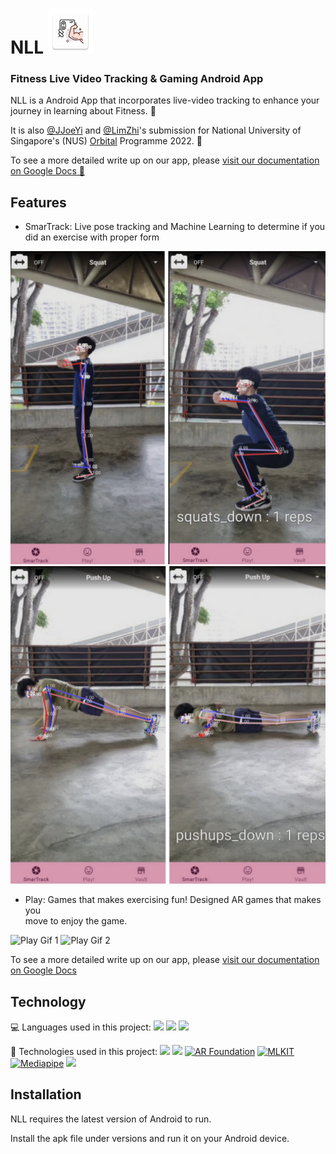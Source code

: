 # NLL  ![NLL App Icon](app/src/main/res/mipmap-hdpi/ic_launcher_nll.png?token=GHSAT0AAAAAABZPUPPTWTIBXQSADVIAUZOIY2AIB2A) 
### Fitness Live Video Tracking & Gaming Android  App

NLL is a Android  App that incorporates live-video tracking to enhance your journey in learning about Fitness. 💪

It is also [@JJoeYi](https://github.com/JJoeYi) and [@LimZhi](https://github.com/LimZhi)'s submission for National University of
Singapore's (NUS) [Orbital](https://orbital.comp.nus.edu.sg/) Programme 2022. 🏫

To see a more detailed write up on our app, please [visit our documentation on Google Docs 📃](https://docs.google.com/document/d/1JdvIU2t6Q5_ZbkMhQgxv2AW4Y5tKmckMDkzAb7YjCvk/edit) 
## Features

- SmarTrack: Live pose tracking and  Machine Learning to determine if you
did an exercise with proper form

![SmarTrack Image 1](app/src/main/res/drawable/smartrack_squat.png?token=GHSAT0AAAAAABZPUPPSZBUS5IGQVFLIGGGYY2AK2FQ)
![SmarTrack Image 2](app/src/main/res/drawable/smartrack_pushup.png?token=GHSAT0AAAAAABZPUPPS7ZYS7P27LGUSFJ6GY2AK25A) 

- Play: Games that makes exercising fun! Designed AR games that makes you  
move to enjoy the game. 

![Play Gif 1](app/src/main/res/drawable/ExerciseBuddyGIFCompressed.gif)
![Play Gif 2](app/src/main/res/drawable/FlappyBirdGIFCompressed.gif)

To see a more detailed write up on our app, please [visit our documentation on Google Docs](https://docs.google.com/document/d/1JdvIU2t6Q5_ZbkMhQgxv2AW4Y5tKmckMDkzAb7YjCvk/edit)

## Technology
💻 Languages used in this project:
![](https://img.shields.io/badge/Code-Java-informational??style=flat&logo=coffeescript&logoColor=white&color=2bbc8a) ![](https://img.shields.io/badge/Code-C_Sharp-informational??style=flat&logo=csharp&logoColor=white&color=2bbc8a) ![](https://img.shields.io/badge/Code-Python-informational??style=flat&logo=python&logoColor=white&color=2bbc8a)

🔧 Technologies used in this project:
![](https://img.shields.io/badge/-Android_Studio-informational?style=flat&logo=android&logoColor=white) ![](https://img.shields.io/badge/-Unity-informational?style=flat&logo=unity&logoColor=white) [![AR Foundation](https://img.shields.io/badge/-Unity_AR-informational?style=flat&logo=unity&logoColor=white)](https://developers.google.com/ar/develop/unity-arf/getting-started-ar-foundation)
[![MLKIT](https://img.shields.io/badge/-Google_ML_Kit-informational?style=flat&logo=google&logoColor=white)](https://developers.google.com/ml-kit) [![Mediapipe](https://img.shields.io/badge/-Google_MediaPipe-informational?style=flat&logo=google&logoColor=white)](https://google.github.io/mediapipe/) ![](https://img.shields.io/badge/-Google_Colab-informational?style=flat&logo=googlecolab&logoColor=white)

## Installation

NLL requires the latest version of Android to run. 

Install the apk file under versions and run it on your Android device.

